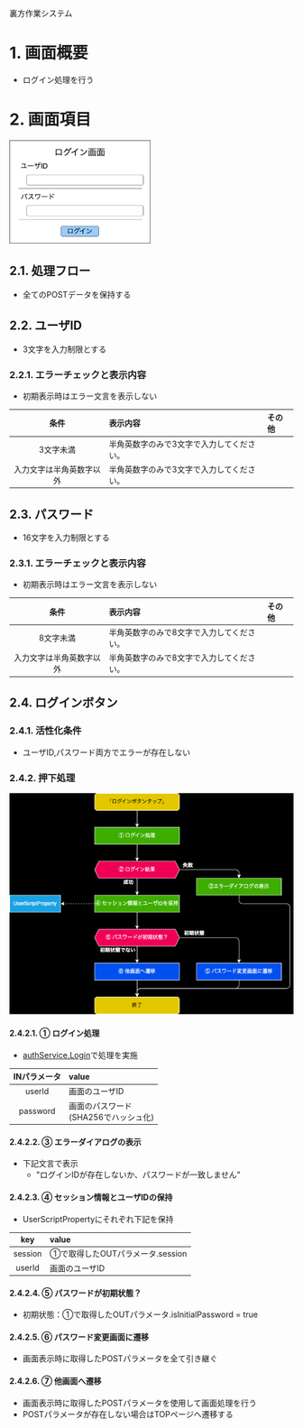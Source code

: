 裏方作業システム<br>

# 1. 画面概要
- ログイン処理を行う

# 2. 画面項目
<img src="display_image.drawio.png" width = 250>

## 2.1. 処理フロー
- 全てのPOSTデータを保持する

## 2.2. ユーザID
- 3文字を入力制限とする

### 2.2.1. エラーチェックと表示内容
- 初期表示時はエラー文言を表示しない

| 条件 | 表示内容 | その他 |
| :--: | :-- | :-- |
| 3文字未満 | 半角英数字のみで3文字で入力してください。 |
| 入力文字は半角英数字以外 | 半角英数字のみで3文字で入力してください。 |

## 2.3. パスワード
- 16文字を入力制限とする

### 2.3.1. エラーチェックと表示内容
- 初期表示時はエラー文言を表示しない

| 条件 | 表示内容 | その他 |
| :--: | :-- | :-- |
| 8文字未満 | 半角英数字のみで8文字で入力してください。 |
| 入力文字は半角英数字以外 | 半角英数字のみで8文字で入力してください。 |

## 2.4. ログインボタン
### 2.4.1. 活性化条件
- ユーザID,パスワード両方でエラーが存在しない

### 2.4.2. 押下処理
![](./flow_on_login_button.drawio.png)

#### 2.4.2.1. ① ログイン処理
- [authService.Login](../../../05_Service仕様書/02_AuthService/readme.md#2-ログイン機能login)で処理を実施

| INパラメータ | value |
| :--: | :-- |
| userId | 画面のユーザID |
| password | 画面のパスワード<br>(SHA256でハッシュ化) |

#### 2.4.2.2. ③ エラーダイアログの表示
- 下記文言で表示
  - "ログインIDが存在しないか、パスワードが一致しません"

#### 2.4.2.3. ④ セッション情報とユーザIDの保持
- UserScriptPropertyにそれぞれ下記を保持

| key | value |
| :--: | :-- |
| session | ①で取得したOUTパラメータ.session |
| userId | 画面のユーザID |

#### 2.4.2.4. ⑤ パスワードが初期状態？
- 初期状態：①で取得したOUTパラメータ.isInitialPassword = true

#### 2.4.2.5. ⑥ パスワード変更画面に遷移
- 画面表示時に取得したPOSTパラメータを全て引き継ぐ

#### 2.4.2.6. ⑦ 他画面へ遷移
- 画面表示時に取得したPOSTパラメータを使用して画面処理を行う
- POSTパラメータが存在しない場合はTOPページへ遷移する
